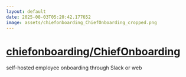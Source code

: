 ```yaml
---
layout: default
date: 2025-08-03T05:20:42.177652
image: assets/chiefonboarding_ChiefOnboarding_cropped.png
---
```


# [chiefonboarding/ChiefOnboarding](https://github.com/chiefonboarding/ChiefOnboarding)

self-hosted employee onboarding through Slack or web

